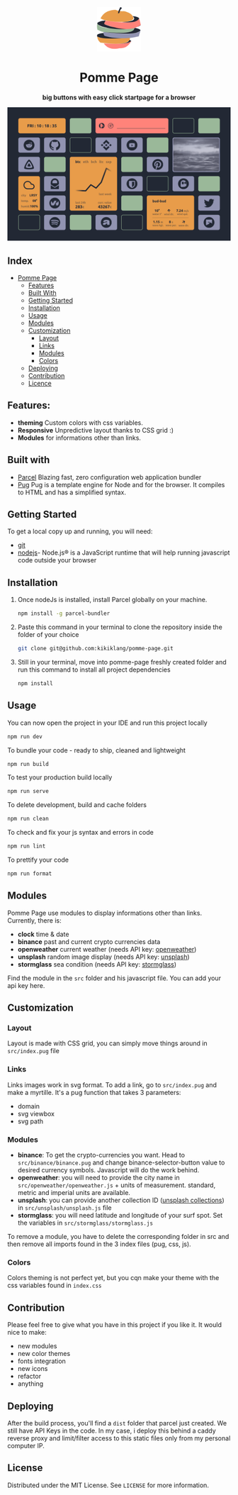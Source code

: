 <p align="center">
  <img width="100px" src="./src/assets/icons/logo/logo.svg">
</p>

<div align="center">
    <h1>Pomme Page</h1>
    <b>big buttons with easy click startpage for a browser</b>
</div>

<p align="center">
  <img src="./src/assets/images/screenshot.png">
</p>

## Index
- [Pomme Page](#)
  - [Features](#features)
  - [Built With](#Built-with)
  - [Getting Started](#Getting-Started)
  - [Installation](#Installation)
  - [Usage](#Usage)
  - [Modules](#Modules)
  - [Customization](#Customization)
    - [Layout](#Layout)
    - [Links](#links)
    - [Modules](#Modules)
    - [Colors](#Colors)
  - [Deploying](#Deploying)
  - [Contribution](#Contribution)
  - [Licence](#Licence)

## Features:
- **theming** Custom colors with css variables.
- **Responsive** Unpredictive layout thanks to CSS grid :)
- **Modules** for informations other than links.

## Built with
- [Parcel](https://parceljs.org/) Blazing fast, zero configuration web application bundler
- [Pug](https://pugjs.org/api/getting-started.html) Pug is a template engine for Node and for the browser. It compiles to HTML and has a simplified syntax.

## Getting Started
To get a local copy up and running, you will need:

- [git](https://git-scm.com/downloads)
- [nodejs](https://nodejs.org/en/)- Node.js® is a JavaScript runtime that will help running javascript code   outside your browser

## Installation
1. Once nodeJs is installed, install Parcel globally on your machine.
    ```sh
    npm install -g parcel-bundler
    ```
2. Paste this command in your terminal to clone the repository inside the folder of your choice 
    ```sh
    git clone git@github.com:kikiklang/pomme-page.git
    ```
3. Still in your terminal, move into pomme-page freshly created folder and run this command to install all project dependencies
    ```sh
    npm install
    ```

## Usage
 You can now open the project in your IDE and run this project locally
  ```sh
  npm run dev
  ```

  To bundle your code - ready to ship, cleaned and lightweight
  ```sh
  npm run build
  ```

  To test your production build locally
  ```sh
  npm run serve
  ```

  To delete development, build and cache folders
  ```sh
  npm run clean
  ```

  To check and fix your js syntax and errors in code
  ```sh
  npm run lint
  ```

  To prettify your code
  ```sh
  npm run format
  ```

## Modules
Pomme Page use modules to display informations other than links. Currently, there is: 
- **clock** time & date
- **binance** past and current crypto currencies data
- **openweather** current weather (needs API key: [openweather](https://openweathermap.org/unsplash)) 
- **unsplash** random image display (needs API key: [unsplash](https://unsplash.com/developers))
- **stormglass** sea condition (needs API key: [stormglass](https://stormglass.io/))

Find the module in the `src` folder and his javascript file. You can add your api key here.

## Customization

### Layout
Layout is made with CSS grid, you can simply move things around in `src/index.pug` file

### Links
Links images work in svg format. To add a link, go to `src/index.pug` and make a myrtille. It's a pug function that takes 3 parameters:
- domain
- svg viewbox
- svg path

### Modules
- **binance**:  To get the crypto-currencies you want. Head to `src/binance/binance.pug` and change binance-selector-button value to desired currency symbols. Javascript will do the work behind.
- **openweather**:  you will need to provide the city name in `src/openweather/openweather.js` + units of measurement. standard, metric and imperial units are available.
- **unsplash**: you can provide another collection ID ([unsplash collections](https://unsplash.com/collections)) in `src/unsplash/unsplash.js` file
- **stormglass**: you will need latitude and longitude of your surf spot. Set the variables in `src/stormglass/stormglass.js`

To remove a module, you have to delete the corresponding folder in src and then remove all imports found in the 3 index files (pug, css, js).

### Colors
Colors theming is not perfect yet, but you cqn make your theme with the css variables found in `index.css`

## Contribution
Please feel free to give what you have in this project if you like it. It would nice to make:
- new modules
- new color themes
- fonts integration
- new icons
- refactor
- anything

## Deploying
After the build process, you'll find a `dist` folder that parcel just created. We still have API Keys in the code. In my case, i deploy this behind a caddy reverse proxy and limit/filter access to this static files only from my personal computer IP.

## License

Distributed under the MIT License. See `LICENSE` for more information.
